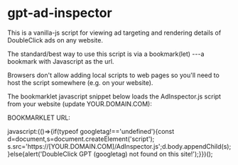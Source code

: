 # gpt-ad-inspector
This is a vanilla-js script for viewing ad targeting and rendering details of DoubleClick ads on any website.

The standard/best way to use this script is via a bookmark(let) ---a bookmark with Javascript as the url.

Browsers don't allow adding local scripts to web pages so you'll need to host the script somewhere (e.g. on your website).

The bookmarklet javascript snippet below loads the AdInspector.js script from your website (update YOUR.DOMAIN.COM):

BOOKMARKLET URL:

javascript:(()=>{if(typeof googletag!=='undefined'){const d=document,s=document.createElement('script'); s.src='https://[YOUR.DOMAIN.COM]/AdInspector.js';d.body.appendChild(s);}else{alert('DoubleClick GPT (googletag) not found on this site!');}})();
